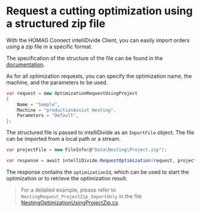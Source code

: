 ﻿# Request a cutting optimization using a structured zip file

With the HOMAG Connect intelliDivide Client, you can easily import orders using a zip file in a specific format. 

The specification of the structure of the file can be found in the [documentation](https://dev.azure.com/homag-group/FOSSProjects/_git/homag-api-gateway-client?path=/Documentation/ImportSpecification.md&_a=preview).

As for all optimization requests, you can specify the optimization name, the machine, and the parameters to be used. 

```c#
var request = new OptimizationRequestUsingProject
{
    Name = "Sample",
    Machine = "productionAssist Nesting",
    Parameters = "Default",        
};
```

The structured file is passed to intelliDivide as an `ImportFile` object. The file can be imported from a local path or a stream.

```c#
var projectFile = new FileInfo(@"Data\Nesting\Project.zip");

var response = await intelliDivide.RequestOptimization(request, projectFile);
```

The response contains the `optimizationId`, which can be used to start the optimization or to retrieve the optimization result.

> For a detailed example, please refer to `NestingRequest_ProjectZip_ImportOnly` in the file [NestingOptimizationUsingProjectZip.cs](NestingOptimizationUsingProjectZip.cs).